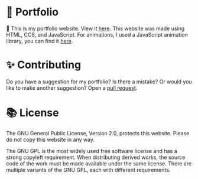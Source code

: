 # 💼 Portfolio 
👋
 This is my portfolio website. View it [here](https://siddharthduggal.com). This website was made using HTML, CCS, and JavaScript. For animations, I used a JavaScript animation library, you can find it [here](https://github.com/michalsnik/aos).

# ✨ Contributing
Do you have a suggestion for my portfolio? Is there a mistake? Or would you like to make another suggestion? Open a [pull request](https://github.com/siddharthd0/portfoliowebsite/pulls).

# 📚 License 
The GNU General Public License, Version 2.0, protects this website. Please do not copy this website in any way.

The GNU GPL is the most widely used free software license and has a strong copyleft requirement. When distributing derived works, the source code of the work must be made available under the same license. There are multiple variants of the GNU GPL, each with different requirements.
<br>
